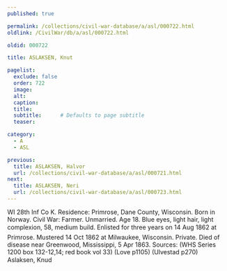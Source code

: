 ```yaml
---
published: true

permalink: /collections/civil-war-database/a/asl/000722.html
oldlink: /CivilWar/db/a/asl/000722.html

oldid: 000722

title: ASLAKSEN, Knut

pagelist:
  exclude: false
  order: 722
  image: 
  alt:
  caption:
  title:
  subtitle:      # Defaults to page subtitle
  teaser:

category: 
  - A 
  - ASL

previous:
  title: ASLAKSEN, Halvor
  url: /collections/civil-war-database/a/asl/000721.html  
next:
  title: ASLAKSEN, Neri
  url: /collections/civil-war-database/a/asl/000723.html   
---
```

WI 28th Inf Co K. Residence: Primrose, Dane County, Wisconsin. Born in Norway. Civil War: Farmer. Unmarried. Age 18. Blue eyes, light hair, light complexion, 5&#146;8&#148;, medium build. Enlisted for three years on 14 Aug 1862 at Primrose. Mustered 14 Oct 1862 at Milwaukee, Wisconsin. Private. Died of disease near Greenwood, Mississippi, 5 Apr 1863. Sources: (WHS Series 1200 box 132-12,14; red book vol 33) (Love p1105) (Ulvestad p270) &#147;Aslaksen, Knud&#148;